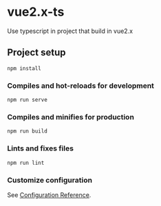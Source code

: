 <!--
 * @Date: 2021-04-13 17:22:47
 * @LastEditors: Timothy
 * @LastEditTime: 2021-04-14 15:25:21
 * @Description: project readme
-->
# vue2.x-ts
Use typescript in project that build in vue2.x
## Project setup
```
npm install
```

### Compiles and hot-reloads for development
```
npm run serve
```

### Compiles and minifies for production
```
npm run build
```

### Lints and fixes files
```
npm run lint
```

### Customize configuration
See [Configuration Reference](https://cli.vuejs.org/config/).
